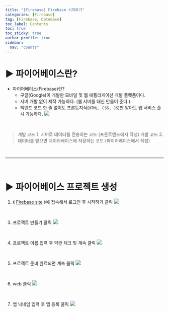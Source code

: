 ```yaml
---
title: "[Firebase] Firebase 시작하기"
categories: [Firebase]
tag: [Firebase, DateBase]
toc_label: Contents
toc: true
toc_sticky: true
author_profile: true
sidebar:
  nav: "counts"
---
```


# ▶ 파이어베이스란?

- 파이어베이스(Firebase)란?
  - 구글(Google)이 개발한 모바일 및 웹 애플리케이션 개발 플랫폼이다.
  - 서버 개발 없이 제작 가능하다. (웹 서버를 대신 만들어 준다.)
  - 백엔드 코드 한 줄 없이도 프론트지식(`HTML, CSS, JS`)만 알아도 웹 서비스 출시 가능하다.
    ![](https://velog.velcdn.com/images/sieunpark/post/32d6417f-8573-41d3-9fc6-a52dca7c7d1e/image.jpg)

<br>

> 개발 코드 1. 서버로 데이터를 전송하는 코드 (프론트엔드에서 작성)
> 개발 코드 2. 데이터를 받으면 데이터베이스에 저장하는 코드 (파이어베이스에서 작성)

<br>

---

<br>

# ▶ 파이어베이스 프로젝트 생성

1. 《 [Firebase site](https://firebase.google.com/pricing?hl=ko) 》에 접속해서 로그인 후 시작하기 클릭
   ![](https://velog.velcdn.com/images/sieunpark/post/ced172bd-713b-4ac8-9515-be68cd991792/image.png)

<br>

3. 프로젝트 만들기 클릭
   ![](https://velog.velcdn.com/images/sieunpark/post/d8d46073-c341-4f31-866a-5c8dbd9cba9a/image.png)

<br>

4. 프로젝트 이름 입력 후 약관 체크 및 계속 클릭
   ![](https://velog.velcdn.com/images/sieunpark/post/8bb6c664-4af4-48ef-bc91-20e2e46413a8/image.png)

<br>

5. 프로젝트 준비 완료되면 계속 클릭
   ![](https://velog.velcdn.com/images/sieunpark/post/cb09f0a8-fe0f-4862-b8d7-ccda6c763770/image.png)

<br>

6. web 클릭
   ![](https://velog.velcdn.com/images/sieunpark/post/06bb3725-6b41-4ed4-b227-5903e6dbe950/image.png)

<br>

7. 앱 닉네임 입력 후 앱 등록 클릭
   ![](https://velog.velcdn.com/images/sieunpark/post/7b43b0d6-a678-4295-b79e-8ba6624daf0a/image.png)
